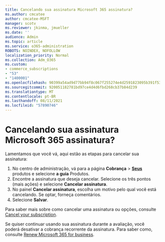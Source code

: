 ```yaml
---
title: Cancelando sua assinatura Microsoft 365 assinatura?
ms.author: cmcatee
author: cmcatee-MSFT
manager: scotv
ms.reviewer: jkinma, jmueller
ms.date: ''
audience: Admin
ms.topic: article
ms.service: o365-administration
ROBOTS: NOINDEX, NOFOLLOW
localization_priority: Normal
ms.collection: Adm_O365
ms.custom:
- commerce_subscriptions
- "53"
- "1400001"
ms.openlocfilehash: 90399a54ad9d77bb94f8c067f255274e4d2591823095b391f53ddf7514d338a6
ms.sourcegitcommit: 920051182781bd97ce4d4d6fbd268cb37b84d239
ms.translationtype: MT
ms.contentlocale: pt-BR
ms.lasthandoff: 08/11/2021
ms.locfileid: "57890746"
---
```

# <a name="canceling-your-microsoft-365-subscription"></a>Cancelando sua assinatura Microsoft 365 assinatura?

Lamentamos que você vá, aqui estão as etapas para cancelar sua assinatura:

1. No centro de administração, vá para a página **Cobrança**  >  **[Seus](https://go.microsoft.com/fwlink/p/?linkid=842054)** produtos e selecione **a guia** Produtos.
2. Encontre a assinatura que deseja cancelar. Selecione os três pontos (mais ações) e selecione **Cancelar assinatura**.
3. No painel **Cancelar assinatura**, escolha um motivo pelo qual você está cancelando. Se optar, forneça comentários.
4. Selecione **Salvar**.

Para saber mais sobre como cancelar uma assinatura ou opções, consulte [Cancel your subscription](https://docs.microsoft.com/microsoft-365/commerce/subscriptions/cancel-your-subscription).

Se quiser continuar usando sua assinatura durante a avaliação, você poderá desativar a cobrança recorrente da assinatura. Para saber como, consulte [Renew Microsoft 365 for business](https://docs.microsoft.com/microsoft-365/commerce/subscriptions/renew-your-subscription).